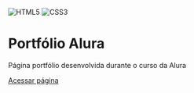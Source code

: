 ![HTML5](https://img.shields.io/badge/html5-%23E34F26.svg?style=for-the-badge&logo=html5&logoColor=white)
![CSS3](https://img.shields.io/badge/css3-%231572B6.svg?style=for-the-badge&logo=css3&logoColor=white)
<h1> Portfólio Alura </h1>
<p> Página portfólio desenvolvida durante o curso da Alura </p>
<a href="https://marcosgardinali.github.io/Portfolio_Alura/" target="_blank">Acessar página</a>
